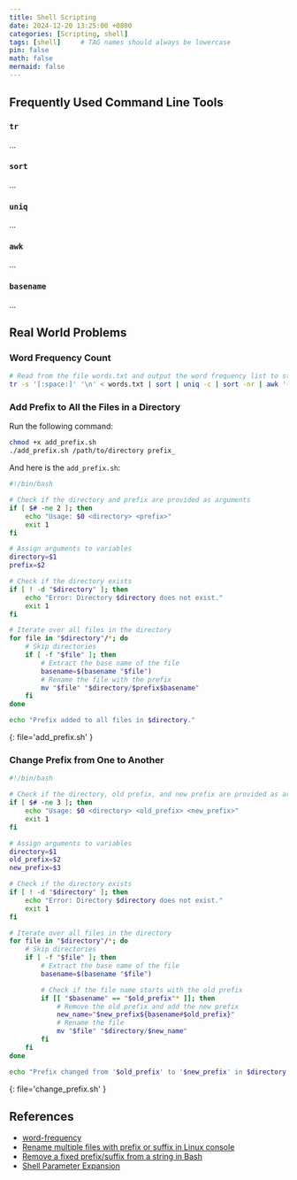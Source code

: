 ```yaml
---
title: Shell Scripting
date: 2024-12-20 13:25:00 +0800
categories: [Scripting, shell]
tags: [shell]     # TAG names should always be lowercase
pin: false
math: false
mermaid: false
---
```


## Frequently Used Command Line Tools

### `tr`
...

### `sort`
...

### `uniq`
...

### `awk`
...

### `basename`
...

## Real World Problems

### Word Frequency Count

```bash
# Read from the file words.txt and output the word frequency list to stdout.
tr -s '[:space:]' '\n' < words.txt | sort | uniq -c | sort -nr | awk '{print $2, $1}'
```

### Add Prefix to All the Files in a Directory

Run the following command:
```bash
chmod +x add_prefix.sh
./add_prefix.sh /path/to/directory prefix_
```
And here is the `add_prefix.sh`:
```bash
#!/bin/bash

# Check if the directory and prefix are provided as arguments
if [ $# -ne 2 ]; then
    echo "Usage: $0 <directory> <prefix>"
    exit 1
fi

# Assign arguments to variables
directory=$1
prefix=$2

# Check if the directory exists
if [ ! -d "$directory" ]; then
    echo "Error: Directory $directory does not exist."
    exit 1
fi

# Iterate over all files in the directory
for file in "$directory"/*; do
    # Skip directories
    if [ -f "$file" ]; then
        # Extract the base name of the file
        basename=$(basename "$file")
        # Rename the file with the prefix
        mv "$file" "$directory/$prefix$basename"
    fi
done

echo "Prefix added to all files in $directory."
```
{: file='add_prefix.sh' }

### Change Prefix from One to Another

```bash
#!/bin/bash

# Check if the directory, old prefix, and new prefix are provided as arguments
if [ $# -ne 3 ]; then
    echo "Usage: $0 <directory> <old_prefix> <new_prefix>"
    exit 1
fi

# Assign arguments to variables
directory=$1
old_prefix=$2
new_prefix=$3

# Check if the directory exists
if [ ! -d "$directory" ]; then
    echo "Error: Directory $directory does not exist."
    exit 1
fi

# Iterate over all files in the directory
for file in "$directory"/*; do
    # Skip directories
    if [ -f "$file" ]; then
        # Extract the base name of the file
        basename=$(basename "$file")

        # Check if the file name starts with the old prefix
        if [[ "$basename" == "$old_prefix"* ]]; then
            # Remove the old prefix and add the new prefix
            new_name="$new_prefix${basename#$old_prefix}"
            # Rename the file
            mv "$file" "$directory/$new_name"
        fi
    fi
done

echo "Prefix changed from '$old_prefix' to '$new_prefix' in $directory."
```
{: file='change_prefix.sh' }

## References

- [word-frequency](https://leetcode.cn/problems/word-frequency/description/)
- [Rename multiple files with prefix or suffix in Linux console](https://gist.github.com/aprossi/8880b59c3f52a6ad5ff43b8696f24717)
- [Remove a fixed prefix/suffix from a string in Bash](https://stackoverflow.com/questions/16623835/remove-a-fixed-prefix-suffix-from-a-string-in-bash)
- [Shell Parameter Expansion](https://www.gnu.org/software/bash/manual/html_node/Shell-Parameter-Expansion.html)

